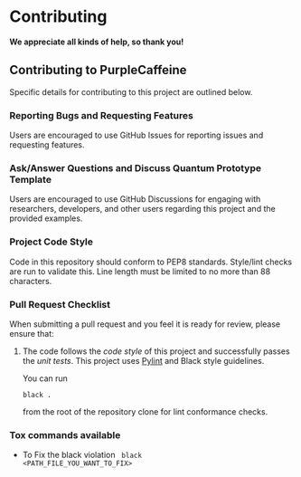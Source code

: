# Contributing

**We appreciate all kinds of help, so thank you!**

## Contributing to PurpleCaffeine

Specific details for contributing to this project are outlined below.

### Reporting Bugs and Requesting Features

Users are encouraged to use GitHub Issues for reporting issues and requesting features.

### Ask/Answer Questions and Discuss Quantum Prototype Template

Users are encouraged to use GitHub Discussions for engaging with researchers, developers, and other users regarding this project and the provided examples.

### Project Code Style

Code in this repository should conform to PEP8 standards. Style/lint checks are run to validate this. Line length must be limited to no more than 88 characters.

### Pull Request Checklist

When submitting a pull request and you feel it is ready for review,
please ensure that:

1. The code follows the _code style_ of this project and successfully
   passes the _unit tests_. This project uses [Pylint](https://www.pylint.org) and
   Black style guidelines.

   You can run
   ```shell script
   black .
   ```
   from the root of the repository clone for lint conformance checks.

### Tox commands available
- To Fix the black violation <code> black <PATH_FILE_YOU_WANT_TO_FIX> </code>
